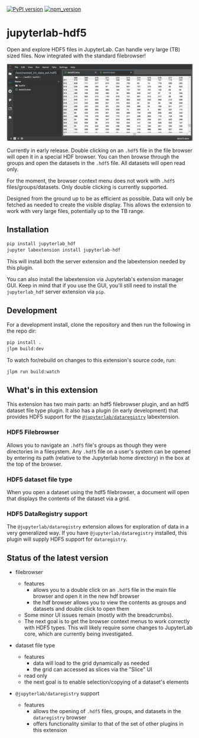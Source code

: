 [![PyPI version][pypi]][pypi-url]
[![npm_version][npm]][npm-url]

# jupyterlab-hdf5

Open and explore HDF5 files in JupyterLab. Can handle very large (TB) sized files. Now integrated with the standard filebrowser!

![hdf_preview](README.png)

Currently in early release. Double clicking on an `.hdf5` file in the file browser will open it in a special HDF browser. You can then browse through the groups and open the datasets in the `.hdf5` file. All datasets will open read only.

For the moment, the browser context menu does not work with `.hdf5` files/groups/datasets. Only double clicking is currently supported.

Designed from the ground up to be as efficient as possible. Data will only be fetched as needed to create the visible display. This allows the extension to work with very large files, potentially up to the TB range.

## Installation

```bash
pip install jupyterlab_hdf
jupyter labextension install jupyterlab-hdf
```

This will install both the server extension and the labextension needed by this plugin.

You can also install the labextension via Jupyterlab's extension manager GUI. Keep in mind that if you use the GUI, you'll still need to install the `jupyterlab_hdf` server extension via `pip`.

## Development

For a development install, clone the repository and then run the following in the repo dir:

```bash
pip install .
jlpm build:dev
```

To watch for/rebuild on changes to this extension's source code, run:

```bash
jlpm run build:watch
```

## What's in this extension

This extension has two main parts: an hdf5 filebrowser plugin, and an hdf5 dataset file type plugin. It also has a plugin (in early development) that provides HDF5 support for the [`@jupyterlab/dataregistry`](https://github.com/jupyterlab/jupyterlab-data-explorer) labextension.

### HDF5 Filebrowser

Allows you to navigate an `.hdf5` file's groups as though they were directories in a filesystem. Any `.hdf5` file on a user's system can be opened by entering its path (relative to the Jupyterlab home directory) in the box at the top of the browser.

### HDF5 dataset file type

When you open a dataset using the hdf5 filebrowser, a document will open that displays the contents of the dataset via a grid.

### HDF5 DataRegistry support

The `@jupyterlab/dataregistry` extension allows for exploration of data in a very generalized way. If you have `@jupyterlab/dataregistry` installed, this plugin will supply HDF5 support for `dataregistry`.

## Status of the latest version

- filebrowser

  - features
    - allows you to a double click on an `.hdf5` file in the main file browser and open it in the new hdf browser
    - the hdf browser allows you to view the contents as groups and datasets and double click to open them
  - Some minor UI issues remain (mostly with the breadcrumbs).
  - The next goal is to get the browser context menus to work correctly with HDF5 types. This will likely require some changes to JupyterLab core, which are currently being investigated.

- dataset file type

  - features
    - data will load to the grid dynamically as needed
    - the grid can accessed as slices via the "Slice" UI
  - read only
  - the next goal is to enable selection/copying of a dataset's elements

- `@jupyterlab/dataregistry` support
  - features
    - allows the opening of `.hdf5` files, groups, and datasets in the `dataregistry` browser
    - offers functionality similar to that of the set of other plugins in this extension

[pypi]: https://badge.fury.io/py/jupyterlab-hdf.svg
[pypi-url]: https://badge.fury.io/py/jupyterlab-hdf
[npm]: https://badge.fury.io/js/jupyterlab-hdf.svg
[npm-url]: https://badge.fury.io/js/jupyterlab-hdf
